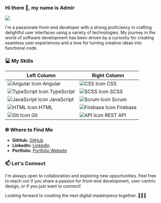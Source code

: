 ### Hi there 👋, my name is Admir
![](https://media.licdn.com/dms/image/D4D16AQHlqyFgeTC_yA/profile-displaybackgroundimage-shrink_350_1400/0/1706483490100?e=1712188800&v=beta&t=MASqIvSgZmoTZjsnCVbp4CgFPoLd9GZcYI4GgAaKdnc)

I'm a passionate front-end developer with a strong proficiency in crafting delightful user interfaces using a variety of technologies. My journey in the world of software development has been driven by a curiosity for creating seamless user experiences and a love for turning creative ideas into functional code.

### 💻 My Skills

| Left Column                     | Right Column                               |
| ------------------------------- | ------------------------------------------ |
| ![Angular Icon](https://img.icons8.com/color/24/000000/angularjs.png) Angular       | ![CSS Icon](https://img.icons8.com/color/24/000000/css3.png) CSS                      |
| ![TypeScript Icon](https://img.icons8.com/color/24/000000/typescript.png) TypeScript | ![SCSS Icon](https://img.icons8.com/color/24/000000/sass.png) SCSS                    |
| ![JavaScript Icon](https://img.icons8.com/color/24/000000/javascript.png) JavaScript | ![Scrum Icon](https://img.icons8.com/color/24/000000/task.png) Scrum                   |
| ![HTML Icon](https://img.icons8.com/color/24/000000/html-5.png) HTML                 | ![Firebase Icon](https://img.icons8.com/color/24/000000/firebase.png) Firebase        |
| ![Git Icon](https://img.icons8.com/color/24/000000/git.png) Git                      | ![API Icon](https://img.icons8.com/color/24/000000/api.png) REST API                   |

### 🌐 Where to Find Me

- **GitHub:** [GitHub](https://github.com/AdmirBajric)
- **LinkedIn:** [LinkedIn](https://www.linkedin.com/in/admir-bajric)
- **Portfolio:** [Portfolio Website](https://www.admir-bajric.de)

### 📫 Let's Connect

I'm always open to collaboration and exploring new opportunities. Feel free to reach out if you share a passion for front-end development, user-centric design, or if you just want to connect!

Looking forward to creating the next digital masterpiece together. 👨‍💻✨

